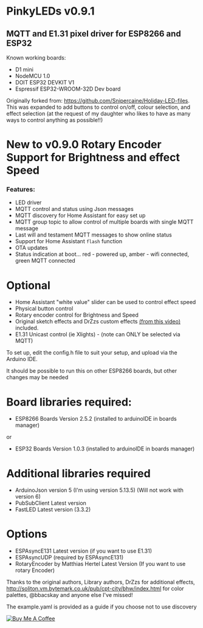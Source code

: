 # PinkyLEDs v0.9.1
## MQTT and E1.31 pixel driver for ESP8266 and ESP32
Known working boards:
* D1 mini
* NodeMCU 1.0
* DOIT ESP32 DEVKIT V1
* Espressif ESP32-WROOM-32D Dev board

Originally forked from: https://github.com/Snipercaine/Holiday-LED-files.  This was expanded to add buttons to control on/off, colour selection, and effect selection (at the request of my daughter who likes to have as many ways to control anything as possible!!)
# New to v0.9.0 Rotary Encoder Support for Brightness and effect Speed
### Features:
* LED driver
* MQTT control and status using Json messages
* MQTT discovery for Home Assistant for easy set up
* MQTT group topic to allow control of multiple boards with single MQTT message
* Last will and testament MQTT messages to show online status
* Support for Home Assistant `flash` function
* OTA updates
* Status indication at boot... red - powered up, amber - wifi connected, green MQTT connected
# Optional
* Home Assistant "white value" slider can be used to control effect speed
* Physical button control
* Rotary encoder control for Brightness and Speed
* Original sketch effects and DrZzs custom effects [(from this video)](https://www.youtube.com/watch?v=6Y6jUM1OaYM&t=365s) included.
* E1.31 Unicast control (ie Xlights) - (note can ONLY be selected via MQTT)

To set up, edit the config.h file to suit your setup, and upload via the Arduino IDE.

It should be possible to run this on other ESP8266 boards, but other changes may be needed

# Board libraries required:
* ESP8266 Boards Version 2.5.2 (installed to arduinoIDE in boards manager)

or
* ESP32 Boards Version 1.0.3 (installed to arduinoIDE in boards manager)
# Additional libraries required
* ArduinoJson version 5 (I'm using version 5.13.5) (Will not work with version 6)
* PubSubClient Latest version
* FastLED Latest version (3.3.2)
# Options
* ESPAsyncE131 Latest version (if you want to use E1.31)
* ESPAsyncUDP (required by ESPAsyncE131)
* RotaryEncoder by Matthias Hertel Latest Version (If you want to use rotary Encoder)

Thanks to the original authors, Library authors, DrZzs for additional effects, http://soliton.vm.bytemark.co.uk/pub/cpt-city/bhw/index.html for color palettes, @bbacskay and anyone else I've missed!

The example.yaml is provided as a guide if you choose not to use discovery

[<a href="https://www.buymeacoffee.com/V3q9id4" target="_blank"><img src="https://www.buymeacoffee.com/assets/img/custom_images/purple_img.png" alt="Buy Me A Coffee" style="height: auto !important;width: auto !important;" ></a>](https://www.buymeacoffee.com/V3q9id4)
